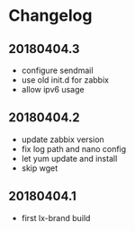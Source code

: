 # Changelog

## 20180404.3

* configure sendmail
* use old init.d for zabbix
* allow ipv6 usage

## 20180404.2

* update zabbix version
* fix log path and nano config
* let yum update and install
* skip wget

## 20180404.1

* first lx-brand build

